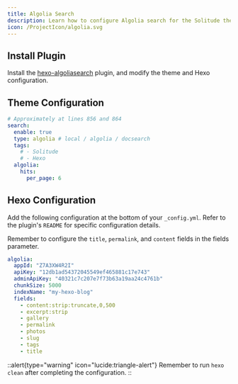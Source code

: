 ```yaml
---
title: Algolia Search
description: Learn how to configure Algolia search for the Solitude theme.
icon: /ProjectIcon/algolia.svg
---
```


## Install Plugin

Install the [hexo-algoliasearch](https://github.com/LouisBarranqueiro/hexo-algoliasearch) plugin, and modify the theme and Hexo configuration.

## Theme Configuration

```yml [_config.solitude.yml]
# Approximately at lines 856 and 864
search:
  enable: true
  type: algolia # local / algolia / docsearch
  tags:
    # - Solitude
    # - Hexo
  algolia:
    hits:
      per_page: 6
```

## Hexo Configuration

Add the following configuration at the bottom of your `_config.yml`. Refer to the plugin's `README` for specific configuration details.

Remember to configure the `title`, `permalink`, and `content` fields in the fields parameter.

```yml [_config.yml]
algolia:
  appId: "Z7A3XW4R2I"
  apiKey: "12db1ad54372045549ef465881c17e743"
  adminApiKey: "40321c7c207e7f73b63a19aa24c4761b"
  chunkSize: 5000
  indexName: "my-hexo-blog"
  fields:
    - content:strip:truncate,0,500
    - excerpt:strip
    - gallery
    - permalink
    - photos
    - slug
    - tags
    - title
```

::alert{type="warning" icon="lucide:triangle-alert"}
  Remember to run `hexo clean` after completing the configuration.
::